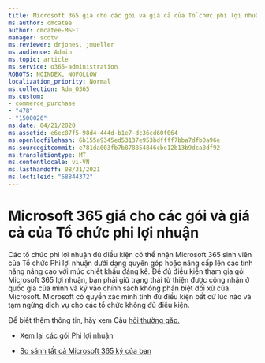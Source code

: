 ```yaml
---
title: Microsoft 365 giá cho các gói và giá cả của Tổ chức phi lợi nhuận
ms.author: cmcatee
author: cmcatee-MSFT
manager: scotv
ms.reviewer: drjones, jmueller
ms.audience: Admin
ms.topic: article
ms.service: o365-administration
ROBOTS: NOINDEX, NOFOLLOW
localization_priority: Normal
ms.collection: Adm_O365
ms.custom:
- commerce_purchase
- "478"
- "1500026"
ms.date: 04/21/2020
ms.assetid: e6ec87f5-98d4-444d-b1e7-dc36cd60f064
ms.openlocfilehash: 6b155a9345ed53137e953bdffff7bba7dfb0a96e
ms.sourcegitcommit: e781da003fb7b878854846cbe12b13b9dca8df92
ms.translationtype: MT
ms.contentlocale: vi-VN
ms.lasthandoff: 08/31/2021
ms.locfileid: "58844372"
---
```

# <a name="microsoft-365-for-nonprofit-plans-and-pricing"></a>Microsoft 365 giá cho các gói và giá cả của Tổ chức phi lợi nhuận

Các tổ chức phi lợi nhuận đủ điều kiện có thể nhận Microsoft 365 sinh viên của Tổ chức Phi lợi nhuận dưới dạng quyên góp hoặc nâng cấp lên các tính năng nâng cao với mức chiết khấu đáng kể. Để đủ điều kiện tham gia gói Microsoft 365 lợi [](https://go.microsoft.com/fwlink/p/?LinkID=330253) nhuận, bạn phải giữ trạng thái từ thiện được công nhận ở quốc gia của mình và ký vào chính sách không phân biệt đối xử của Microsoft. Microsoft có quyền xác minh tính đủ điều kiện bất cứ lúc nào và tạm ngừng dịch vụ cho các tổ chức không đủ điều kiện.
  
Để biết thêm thông tin, hãy xem Câu [hỏi thường gặp.](https://products.office.com/nonprofit/office-365-nonprofit)
  
- [Xem lại các gói Phi lợi nhuận](https://products.office.com/nonprofit/office-365-nonprofit-plans-and-pricing?tab=1)

- [So sánh tất cả Microsoft 365 ký của bạn](https://products.office.com/business/compare-more-office-365-for-business-plans)